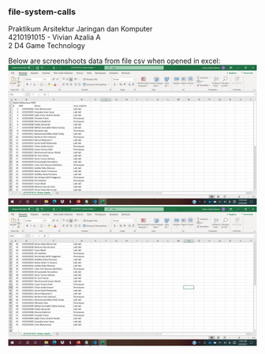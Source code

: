 ### file-system-calls
Praktikum Arsitektur Jaringan dan Komputer<br/>
4210191015 - Vivian Azalia A <br/>
2 D4 Game Technology <br/>

Below are screenshoots data from file csv when opened in excel:<br/>
<img src="file-system-calls-excel_1.png" width="700">
<img src="file-system-calls-excel_2.png" width="700">
